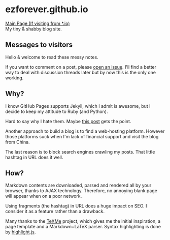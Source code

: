 # ezforever.github.io
[Main Page (If visiting from *.io)](#/)  
My tiny & shabby blog site.

## Messages to visitors
Hello & welcome to read these messy notes.

If you want to comment on a post, please [open an issue](https://github.com/ezforever/ezforever.github.io/issues). I'll find a better way to deal with discussion threads later but by now this is the only one working.

## Why?
I know GitHub Pages supports Jekyll, which I admit is awesome, but I decide to keep my attitude to Ruby (and Python).

Hard to say why I hate them. Maybe [this post](https://www.hackerfactor.com/blog/index.php?/archives/825-8-Reasons-Python-Sucks.html) gets the point.

Another approach to build a blog is to find a web-hosting platform. However those platforms suck when I'm lack of financial support and visit the blog from China.

The last reason is to block search engines crawling my posts. That little hashtag in URL does it well.

## How?
Markdown contents are downloaded, parsed and rendered all by your browser, thanks to AJAX technology. Therefore, no annoying blank page will appear when on a poor network.

Using fragments (the hashtag) in URL does a huge impact on SEO. I consider it as a feature rather than a drawback.

Many thanks to the [TeXMe](https://github.com/susam/texme) project, which gives me the initial inspiration, a page template and a Markdown+LaTeX parser.
Syntax highlighting is done by [highlight.js](https://highlightjs.org/).


